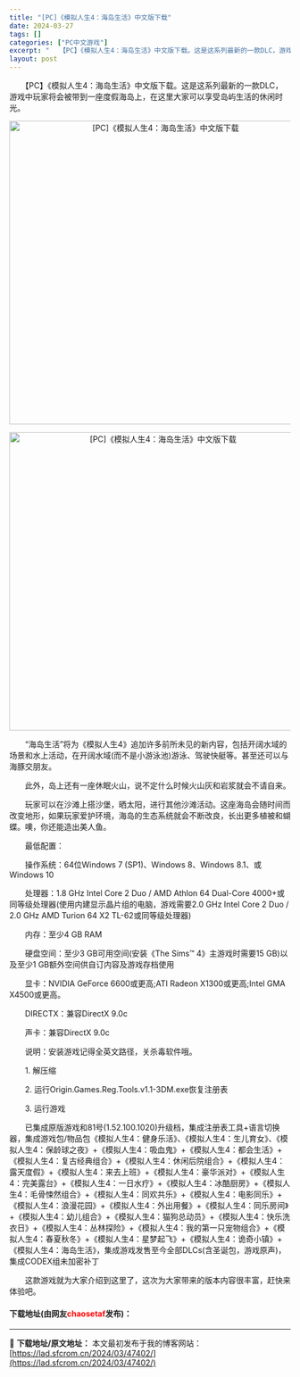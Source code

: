 ```yaml
---
title: "[PC]《模拟人生4：海岛生活》中文版下载"
date: 2024-03-27
tags: []
categories: ["PC中文游戏"]
excerpt: "　　【PC】《模拟人生4：海岛生活》中文版下载。这是这系列最新的一款DLC，游戏中玩家将会被带到一座度假海岛上，在这里大家可以享受岛屿生活的休闲时光。 　　&ldquo;海岛生活&rdquo;将为《模拟人生4》追加许多前所未见的新内容，包括开阔水域的场景和水上活动，在开阔水域(而不是小游泳池)游泳、&hellip;"
layout: post
---
```


 <p>　　【PC】《模拟人生4：海岛生活》中文版下载。这是这系列最新的一款DLC，游戏中玩家将会被带到一座度假海岛上，在这里大家可以享受岛屿生活的休闲时光。</p> <p align="center"><img align="" border="0" src="https://lad.sfcrom.cn/wp-content/uploads/2024/03/20240327_66036e0d7cec1.webp" width="544" alt="[PC]《模拟人生4：海岛生活》中文版下载" /></p> <p align="center"><img align="" border="0" src="https://lad.sfcrom.cn/wp-content/uploads/2024/03/20240327_66036e0dc544b.webp" width="535" alt="[PC]《模拟人生4：海岛生活》中文版下载" /></p> <p>　　&ldquo;海岛生活&rdquo;将为《模拟人生4》追加许多前所未见的新内容，包括开阔水域的场景和水上活动，在开阔水域(而不是小游泳池)游泳、驾驶快艇等。甚至还可以与海豚交朋友。</p> <p>　　此外，岛上还有一座休眠火山，说不定什么时候火山灰和岩浆就会不请自来。</p> <p>　　玩家可以在沙滩上搭沙堡，晒太阳，进行其他沙滩活动。这座海岛会随时间而改变地形，如果玩家爱护环境，海岛的生态系统就会不断改良，长出更多植被和蝴蝶。噢，你还能造出美人鱼。</p> <p>　　最低配置：</p> <p>　　操作系统：64位Windows 7 (SP1)、Windows 8、Windows 8.1、或Windows 10</p> <p>　　处理器：1.8 GHz Intel Core 2 Duo / AMD Athlon 64 Dual-Core 4000+或同等级处理器(使用内建显示晶片组的电脑，游戏需要2.0 GHz Intel Core 2 Duo / 2.0 GHz AMD Turion 64 X2 TL-62或同等级处理器)</p> <p>　　内存：至少4 GB RAM</p> <p>　　硬盘空间：至少3 GB可用空间(安装《The Sims&trade; 4》主游戏时需要15 GB)以及至少1 GB额外空间供自订内容及游戏存档使用</p> <p>　　显卡：NVIDIA GeForce 6600或更高;ATI Radeon X1300或更高;Intel GMA X4500或更高。</p> <p>　　DIRECTX：兼容DirectX 9.0c</p> <p>　　声卡：兼容DirectX 9.0c</p> <p>　　说明：安装游戏记得全英文路径，关杀毒软件哦。</p> <p>　　1. 解压缩</p> <p>　　2. 运行Origin.Games.Reg.Tools.v1.1-3DM.exe恢复注册表</p> <p>　　3. 运行游戏</p> <p>　　已集成原版游戏和81号(1.52.100.1020)升级档，集成注册表工具+语言切换器，集成游戏包/物品包《模拟人生4：健身乐活》、《模拟人生4：生儿育女》、《模拟人生4：保龄球之夜》+《模拟人生4：吸血鬼》+《模拟人生4：都会生活》+《模拟人生4：复古经典组合》+《模拟人生4：休闲后院组合》+《模拟人生4：露天度假》+《模拟人生4：来去上班》+《模拟人生4：豪华派对》+《模拟人生4：完美露台》+《模拟人生4：一日水疗》+《模拟人生4：冰酷厨房》+《模拟人生4：毛骨悚然组合》+《模拟人生4：同欢共乐》+《模拟人生4：电影同乐》+《模拟人生4：浪漫花园》+《模拟人生4：外出用餐》+《模拟人生4：同乐房间》+《模拟人生4：幼儿组合》+《模拟人生4：猫狗总动员》+《模拟人生4：快乐洗衣日》+《模拟人生4：丛林探险》+《模拟人生4：我的第一只宠物组合》+《模拟人生4：春夏秋冬》+《模拟人生4：星梦起飞》+《模拟人生4：诡奇小镇》+《模拟人生4：海岛生活》，集成游戏发售至今全部DLCs(含圣诞包，游戏原声)，集成CODEX组未加密补丁</p> <p>　　这款游戏就为大家介绍到这里了，这次为大家带来的版本内容很丰富，赶快来体验吧。</p> <p><h4>下载地址(由网友<font color="red">chaosetaf</font>发布)：</h4></p> 

---
📖 **下载地址/原文地址：** 本文最初发布于我的博客网站：[https://lad.sfcrom.cn/2024/03/47402/](https://lad.sfcrom.cn/2024/03/47402/)
